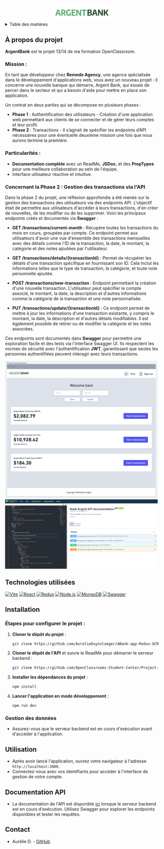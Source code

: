 
<a name="readme-top"></a>

<!-- PROJECT LOGO -->
<br />
<div align="center">
  <a href="">
    <img src="./src/assets/argentBankLogo.png" alt="Logo" width="200">
  </a>
</div>

<!-- TABLE OF CONTENTS -->
<details>
  <summary>Table des matières</summary>
  <ol>
    <li><a href="#a-propos-du-projet">À propos du projet</a></li>
    <li><a href="#technologies-utilisees">Technologies utilisées</a></li>
    <li><a href="#installation">Installation</a></li>
    <li><a href="#utilisation">Utilisation</a></li>
    <li><a href="#documentation-api">Documentation API</a></li>
    <li><a href="#contact">Contact</a></li>
  </ol>
</details>

<!-- ABOUT THE PROJECT -->
## À propos du projet

**ArgentBank** est le projet 13/14 de ma formation OpenClassroom.

### Mission :
En tant que développeur chez **Remede Agency**, une agence spécialisée dans le développement d'applications web, vous avez un nouveau projet :  Il concerne une nouvelle banque qui démarre, Argent Bank, qui essaie de percer dans le secteur et qui a besoin d'aide pour mettre en place son application.

Un contrat en deux parties qui se décompose en plusieurs phases :

- **Phase 1** : Authentification des utilisateurs - Création d'une application web permettant aux clients de se connecter et de gérer leurs comptes et leur profil.
- **Phase 2** : Transactions - Il s’agirait de spécifier les endpoints d’API nécessaires pour une éventuelle deuxième mission une fois que nous aurons terminé la première.

### Particularités :
- **Documentation complète** avec un ReadMe, **JSDoc**, et des **PropTypes** pour une meilleure collaboration au sein de l'équipe.
- Interface utilisateur réactive et intuitive.


### Concernant la Phase 2 : Gestion des transactions via l'API

Dans la phase 2 du projet, une réflexion approfondie a été menée sur la gestion des transactions des utilisateurs via des endpoints API. L'objectif était de permettre aux utilisateurs d'accéder à leurs transactions, d'en créer de nouvelles, de les modifier ou de les supprimer. Voici les principaux endpoints créés et documentés via **Swagger** :

- **GET /transactions/current-month** : Récupère toutes les transactions du mois en cours, groupées par compte. Ce endpoint permet aux utilisateurs d'avoir une vue d'ensemble des transactions mensuelles avec des détails comme l'ID de la transaction, la date, le montant, la catégorie et des notes ajoutées par l'utilisateur.

- **GET /transactions/details/{transactionId}** : Permet de récupérer les détails d'une transaction spécifique en fournissant son ID. Cela inclut les informations telles que le type de transaction, la catégorie, et toute note personnelle ajoutée.

- **POST /transactions/new-transaction** : Endpoint permettant la création d'une nouvelle transaction. L'utilisateur peut spécifier le compte associé, le montant, la date, la description et d'autres informations comme la catégorie de la transaction et une note personnalisée.

- **PUT /transactions/update/{transactionId}** : Ce endpoint permet de mettre à jour les informations d'une transaction existante, y compris le montant, la date, la description et d'autres détails modifiables. Il est également possible de retirer ou de modifier la catégorie et les notes associées.

Ces endpoints sont documentés dans **Swagger** pour permettre une exploration facile et des tests via l'interface Swagger UI. Ils respectent les normes de sécurité avec l'authentification **JWT**, garantissant que seules les personnes authentifiées peuvent interagir avec leurs transactions.


<img src="./src/assets/edit-user-name.png" alt="homepage" width="500">
<img src="./src/assets/swagger_screen.png" alt="homepage" width="500">

## Technologies utilisées

[![Vite](https://img.shields.io/badge/Vite-646CFF?style=for-the-badge&logo=vite&logoColor=white)](https://vitejs.dev/)
[![React](https://img.shields.io/badge/React-61DAFB?style=for-the-badge&logo=react&logoColor=white)](https://reactjs.org/)
[![Redux](https://img.shields.io/badge/Redux-764ABC?style=for-the-badge&logo=redux&logoColor=white)](https://redux.js.org/)
[![Node.js](https://img.shields.io/badge/Node.js-43853D?style=for-the-badge&logo=node.js&logoColor=white)](https://nodejs.org/)
[![MongoDB](https://img.shields.io/badge/MongoDB-47A248?style=for-the-badge&logo=mongodb&logoColor=white)](https://www.mongodb.com/)
[![Swagger](https://img.shields.io/badge/Swagger-85EA2D?style=for-the-badge&logo=swagger&logoColor=black)](https://swagger.io/)

## Installation

### Étapes pour configurer le projet :

1. **Cloner le dépôt du projet** :
   ```bash
   git clone https://github.com/AurelieDuynslaeger/ABank-app-Redux-OCR-p13.git
   ```

2. **Cloner le dépôt de l'API** et suivre le ReadMe pour démarrer le serveur backend :
   ```bash
   git clone https://github.com/OpenClassrooms-Student-Center/Project-10-Bank-API.git
   ```

3. **Installer les dépendances du projet** :
   ```bash
   npm install
   ```

4. **Lancer l'application en mode développement** :
   ```bash
   npm run dev
   ```

### Gestion des données
- Assurez-vous que le serveur backend est en cours d'exécution avant d'accéder à l'application.

## Utilisation
- Après avoir lancé l'application, ouvrez votre navigateur à l'adresse `http://localhost:3000`.
- Connectez-vous avec vos identifiants pour accéder à l'interface de gestion de votre compte.

## Documentation API
- La documentation de l'API est disponible [ici](http://localhost:3001/api-docs) lorsque le serveur backend est en cours d'exécution. Utilisez Swagger pour explorer les endpoints disponibles et tester les requêtes.

## Contact
- Aurélie D. - [GitHub](https://github.com/AurelieDuynslaeger)


